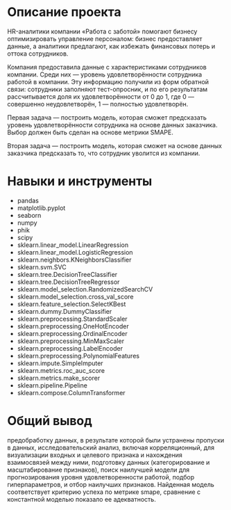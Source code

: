# Описание проекта
HR-аналитики компании «Работа с заботой» помогают бизнесу оптимизировать управление персоналом: 
бизнес предоставляет данные, а аналитики предлагают, как избежать финансовых потерь и оттока сотрудников.

Компания предоставила данные с характеристиками сотрудников компании. 
Среди них — уровень удовлетворённости сотрудника работой в компании. 
Эту информацию получили из форм обратной связи: сотрудники заполняют тест-опросник, 
и по его результатам рассчитывается доля их удовлетворённости от 0 до 1, 
где 0 — совершенно неудовлетворён, 1 — полностью удовлетворён.

Первая задача — построить модель, которая сможет предсказать уровень удовлетворённости 
сотрудника на основе данных заказчика. Выбор должен быть сделан на основе метрики SMAPE.

Вторая задача — построить модель, которая сможет на основе данных заказчика 
предсказать то, что сотрудник уволится из компании.
# Навыки и инструменты

- pandas
- matplotlib.pyplot
- seaborn
- numpy
- phik
- scipy
- sklearn.linear_model.LinearRegression
- sklearn.linear_model.LogisticRegression
- sklearn.neighbors.KNeighborsClassifier
- sklearn.svm.SVC
- sklearn.tree.DecisionTreeClassifier
- sklearn.tree.DecisionTreeRegressor
- sklearn.model_selection.RandomizedSearchCV
- sklearn.model_selection.cross_val_score
- sklearn.feature_selection.SelectKBest
- sklearn.dummy.DummyClassifier
- sklearn.preprocessing.StandardScaler
- sklearn.preprocessing.OneHotEncoder
- sklearn.preprocessing.OrdinalEncoder
- sklearn.preprocessing.MinMaxScaler
- sklearn.preprocessing.LabelEncoder
- sklearn.preprocessing.PolynomialFeatures
- sklearn.impute.SimpleImputer 
- sklearn.metrics.roc_auc_score
- sklearn.metrics.make_scorer
- sklearn.pipeline.Pipeline
- sklearn.compose.ColumnTransformer

# Общий вывод

предобработку данных, в результате которой были устранены пропуски в данных,
исследовательский анализ, включая корреляционный, для визуализации входных и целевого признака и нахождения взаимосвязей между ними,
подготовку данных (категорирование и масштабирование признаков),
поиск наилучшей модели для прогнозирования уровня удовлетворенности работой, подбор гиперпараметров, и отбор наилучших признаков.
Найденная модель соответствует критерию успеха по метрике smape, сравнение с константной моделью показало ее адекватность.

